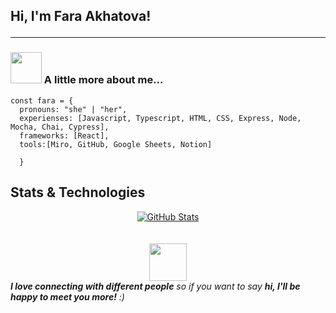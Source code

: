 <h2> Hi, I'm Fara Akhatova!
<hr />
  

### <img src="https://media.giphy.com/media/VgCDAzcKvsR6OM0uWg/giphy.gif" width="50"> A little more about me...  


``` Front End
const fara = {
  pronouns: "she" | "her",
  experienses: [Javascript, Typescript, HTML, CSS, Express, Node, Mocha, Chai, Cypress],
  frameworks: [React],
  tools:[Miro, GitHub, Google Sheets, Notion]
  
  }
```
  ## Stats & Technologies

<div style="display: flex; flex-direction: column; align-items: center;">
<div>
<a href="https://github.com/Fakhatova/Fakhatova">
  <img align="center" src="https://github-readme-stats.vercel.app/api?username=Fakhatova&show_icons=true&line_height=27&count_private=true&title_color=ffffff&text_color=c9cacc&icon_color=2bbc8a&bg_color=1d1f21" alt=" GitHub Stats" />
</a>
</div><br />
  
<br>
<img src="https://media.giphy.com/media/LnQjpWaON8nhr21vNW/giphy.gif" width="60"> <em><b>I love connecting with different people</b> so if you want to say <b>hi, I'll be happy to meet you more!</b> :)</em>
<br>
  
 
---
